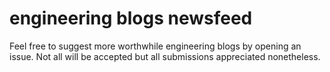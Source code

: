 # engineering blogs newsfeed

Feel free to suggest more worthwhile engineering blogs by opening an issue. Not all will be accepted but all submissions appreciated nonetheless.
